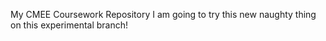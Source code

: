 My CMEE Coursework Repository
I am going to try this new naughty thing on this experimental branch!

